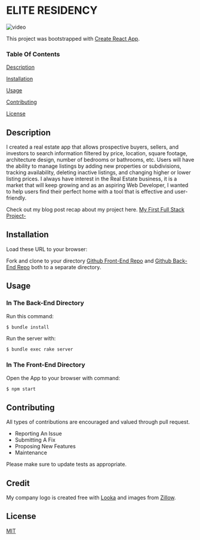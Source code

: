 # ELITE RESIDENCY

![video](https://j.gifs.com/jY98gz.gif)



This project was bootstrapped with [Create React App](https://github.com/facebook/create-react-app).

### Table Of Contents

[Description](#description) 

[Installation](#installation) 

[Usage](#usage) 

[Contributing](#contributing) 

[License](#license) 

## Description 

I created a real estate app that allows prospective buyers, sellers, and investors to search information filtered by price, location, square footage, architecture design, number of bedrooms or bathrooms, etc. Users will have the ability to manage listings by adding new properties or subdivisions, tracking availability, deleting inactive listings, and changing higher or lower listing prices.  I always have interest in the Real Estate business, it is a market that will keep growing and as an aspiring Web Developer, I wanted to help users find their perfect home with a tool that is effective and user-friendly.

Check out my blog post recap about my project here. [My First Full Stack Project-](https://dev.to/janicera2880/my-first-full-stack-project-elite-residency-560n)

## Installation

Load these URL to your browser:

Fork and clone to your directory [Github Front-End Repo](https://github.com/janicera2880/elite-residency-frontend) and [Github Back-End Repo](https://github.com/janicera2880/elite-residency-backend) both to a separate directory.

## Usage

### In The Back-End Directory

Run this command:
```bash
$ bundle install
```
Run the server with:

```bash
$ bundle exec rake server
```
### In The Front-End Directory

Open the App to your browser with command:
```bash
$ npm start
```
## Contributing 

All types of contributions are encouraged and valued through pull request.

* Reporting An Issue
* Submitting A Fix
* Proposing New Features
* Maintenance

Please make sure to update tests as appropriate.

## Credit

My company logo is created free with [Looka](https://looka.com/logo-maker/?gclid=Cj0KCQiAi8KfBhCuARIsADp-A57pP3LBQxgu1It9qfDLe74Lndxx5YGXRM-cPF0asvW2qXNapH--X8QaAroxEALw_wcB) and images from [Zillow](https://www.zillow.com/).

## License 

[MIT](“https://github.com/janicera2880/fixture-catalog/blob/main/LICENSE”)

